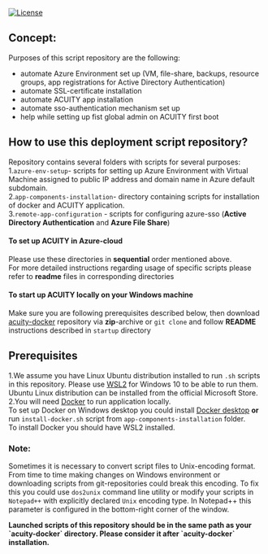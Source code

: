 [![License](https://img.shields.io/badge/License-Apache%202.0-blue.svg)](https://opensource.org/licenses/Apache-2.0)
## Concept:

Purposes of this script repository are the following:

* automate Azure Environment set up (VM, file-share, backups, resource groups, app registrations for Active Directory
  Authentication)
* automate SSL-certificate installation
* automate ACUITY app installation
* automate sso-authentication mechanism set up
* help while setting up fist global admin on ACUITY first boot

## How to use this deployment script repository?

Repository contains several folders with scripts for several purposes:\
1.`azure-env-setup`- scripts for setting up Azure Environment with Virtual Machine assigned to public IP address and
domain name in Azure default subdomain. \
2.`app-components-installation`- directory containing scripts for installation of docker and ACUITY application.\
3.`remote-app-configuration` - scripts for configuring azure-sso (**Active Directory Authentication** and **Azure File
Share**)

#### To set up ACUITY in **Azure-cloud**

Please use these directories in **sequential** order mentioned above. \
For more detailed instructions regarding usage of specific scripts please refer to **readme** files in corresponding
directories

#### To start up ACUITY locally on your Windows machine

Make sure you are following prerequisites described below, then download [acuity-docker](https://github.com/digital-ECMT/acuity-docker) repository via **zip**-archive
or `git clone` and follow **README** instructions described in `startup` directory

## Prerequisites

1.We assume you have Linux Ubuntu distribution installed to run `.sh` scripts in this repository. Please
use [WSL2](https://docs.microsoft.com/en-us/windows/wsl/install-win10) for Windows 10 to be able to run them. \
Ubuntu Linux distribution can be installed from the official Microsoft Store.  
2.You will need [Docker](https://www.docker.com/) to run application locally.\
To set up Docker on Windows desktop you could
install [Docker desktop](https://docs.docker.com/docker-for-windows/install/) **or** run `install-docker.sh` script
from `app-components-installation` folder.\
To install Docker you should have WSL2 installed.

### Note:

Sometimes it is necessary to convert script files to Unix-encoding format. From time to time making changes on Windows
environment or downloading scripts from git-repositories could break this encoding. To fix this you could use `dos2unix`
command line utility or modify your scripts in `Notepad++` with explicitly declared `Unix` encoding type. In Notepad++
this parameter is configured in the bottom-right corner of the window.

<b> 
Launched scripts of this repository should be in the same path as your `acuity-docker` directory. Please consider it after `acuity-docker` installation.
</b>
